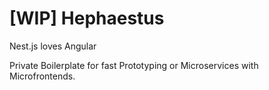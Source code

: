# [WIP] Hephaestus
Nest.js loves Angular

Private Boilerplate for fast Prototyping or Microservices with Microfrontends.